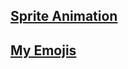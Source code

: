 ## [Sprite Animation](https://github.com/habibullahturkmen/javascript-projects/tree/main/sprite-animation)

## [My Emojis](https://github.com/habibullahturkmen/javascript-projects/tree/main/my-emojis)
